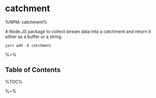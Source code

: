 # catchment

%NPM: catchment%

A Node.JS package to collect stream data into a catchment and return it either as a buffer or a string.

```
yarn add -E catchment
```

<Sponsor/>

%~%

## Table of Contents

%TOC%

%~%